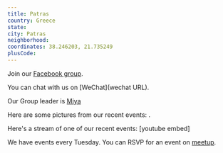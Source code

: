 ```yaml
---
title: Patras
country: Greece
state: 
city: Patras
neighborhood: 
coordinates: 38.246203, 21.735249
plusCode:
---
```

Join our [Facebook group](https://www.facebook.com/groups/free.code.camp.Patras).

You can chat with us on [WeChat](wechat URL).

Our Group leader is [Miya](freecodecamp.org/miya)

Here are some pictures from our recent events:
![]().

Here's a stream of one of our recent events:
[youtube embed]

We have events every Tuesday. You can RSVP for an event on [meetup](meetupurl).
